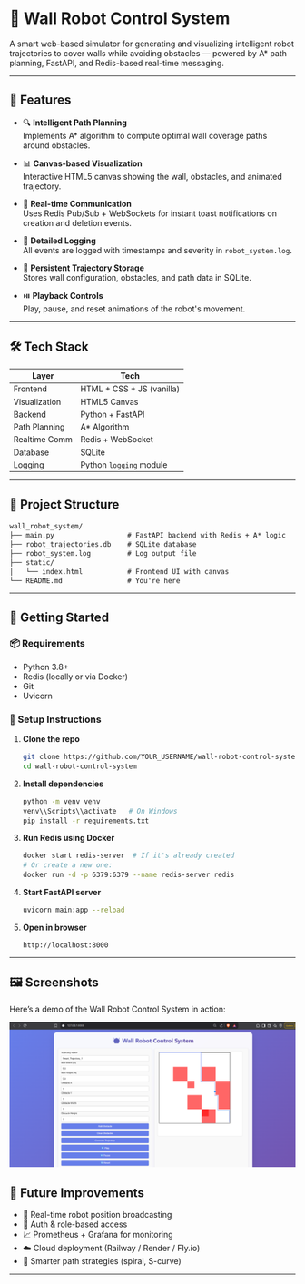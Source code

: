 # 🤖 Wall Robot Control System

A smart web-based simulator for generating and visualizing intelligent robot trajectories to cover walls while avoiding obstacles — powered by A* path planning, FastAPI, and Redis-based real-time messaging.

---

## 🧠 Features

- 🔍 **Intelligent Path Planning**  
  Implements A* algorithm to compute optimal wall coverage paths around obstacles.

- 📊 **Canvas-based Visualization**  
  Interactive HTML5 canvas showing the wall, obstacles, and animated trajectory.

- 🔁 **Real-time Communication**  
  Uses Redis Pub/Sub + WebSockets for instant toast notifications on creation and deletion events.

- 📝 **Detailed Logging**  
  All events are logged with timestamps and severity in `robot_system.log`.

- 💾 **Persistent Trajectory Storage**  
  Stores wall configuration, obstacles, and path data in SQLite.

- ⏯️ **Playback Controls**  
  Play, pause, and reset animations of the robot's movement.

---

## 🛠️ Tech Stack

| Layer         | Tech                        |
|---------------|-----------------------------|
| Frontend      | HTML + CSS + JS (vanilla)   |
| Visualization | HTML5 Canvas                |
| Backend       | Python + FastAPI            |
| Path Planning | A* Algorithm                |
| Realtime Comm | Redis + WebSocket           |
| Database      | SQLite                      |
| Logging       | Python `logging` module     |

---

## 📂 Project Structure

```
wall_robot_system/
├── main.py                  # FastAPI backend with Redis + A* logic
├── robot_trajectories.db    # SQLite database
├── robot_system.log         # Log output file
├── static/
│   └── index.html           # Frontend UI with canvas
└── README.md                # You're here
```

---

## 🚀 Getting Started

### 📦 Requirements

- Python 3.8+
- Redis (locally or via Docker)
- Git
- Uvicorn

### 🔧 Setup Instructions

1. **Clone the repo**
   ```bash
   git clone https://github.com/YOUR_USERNAME/wall-robot-control-system.git
   cd wall-robot-control-system
   ```

2. **Install dependencies**
   ```bash
   python -m venv venv
   venv\\Scripts\\activate   # On Windows
   pip install -r requirements.txt
   ```

3. **Run Redis using Docker**
   ```bash
   docker start redis-server  # If it's already created
   # Or create a new one:
   docker run -d -p 6379:6379 --name redis-server redis
   ```

4. **Start FastAPI server**
   ```bash
   uvicorn main:app --reload
   ```

5. **Open in browser**
   ```
   http://localhost:8000
   ```

---

## 🖼️ Screenshots

Here’s a demo of the Wall Robot Control System in action:

![Trajectory UI](screenshots/trajectory_preview.png)


## 🚧 Future Improvements

- 📍 Real-time robot position broadcasting  
- 🔐 Auth & role-based access  
- 📈 Prometheus + Grafana for monitoring  
- ☁️ Cloud deployment (Railway / Render / Fly.io)  
- 🎯 Smarter path strategies (spiral, S-curve)  

---
